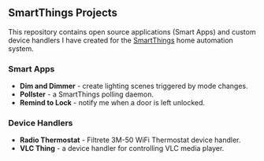 ## SmartThings Projects

This repository contains open source applications (Smart Apps) and custom
device handlers I have created for the [SmartThings](http://fbuy.me/bb9pe)
home automation system.

### Smart Apps

* __Dim and Dimmer__ - create lighting scenes triggered by mode changes.
* __Pollster__ - a SmartThings polling daemon.
* __Remind to Lock__ - notify me when a door is left unlocked.

### Device Handlers

* __Radio Thermostat__ - Filtrete 3M-50 WiFi Thermostat device handler.
* __VLC Thing__ - a device handler for controlling VLC media player.
